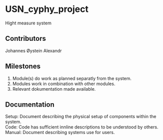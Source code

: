 # USN_cyphy_project

Hight measure system

## Contributors

Johannes
Øystein
Alexandr

## Milestones

1. Module(s) do work as planned separatly from the system.
2. Modules work in combination with other modules.
3. Relevant dokumentation made available.

## Documentation
Setup: Document describing the physical setup of components within the system.\
Code: Code has sufficient innline descriptions to be understood by others.\
Manual: Document describing systems use for users.
